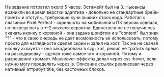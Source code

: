 На задание потратил около 5 часов. Эстимейт был на 3. Ньюансы возникли во время вёрстки адаптива - довольно не стандартные брейк-поинты и отступы, требующие кучи лишних строк кода.
Работал с плагином Pixel Perfect - скриншоты на мобильной и ПК версии совпали, но погрешность в +-2 пикселя вероятна.
Единственное не получилось скачать иконку с корзиной - она задана шрифтом и в "content" был знак "?" - что в свою очередь не даёт возможность её использовать, потому просто для наглядности сделал скрин и залил на хост.
Так же не скачал иконку аккаунта - она закодирована в svg+xml, решил не тратить время на разкодировку - сделал тоже самое что и корзиной. Потому и разрешение хромает.
Mouseover-эффекты делал через css :hover, если нужно могу переделать через js. Описание ссылок реализовал через нативный аттрибут title, без кастомных блоков.
